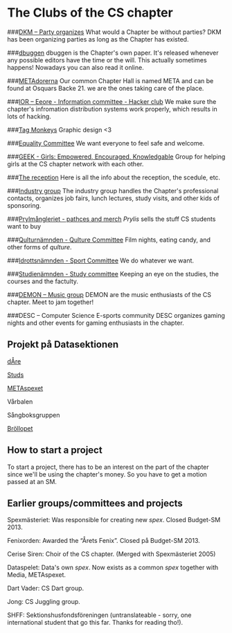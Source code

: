 # The Clubs of the CS chapter

###[DKM – Party organizes](/namnder/dkm)
What would a Chapter be without parties? DKM has been organizing parties as long as the Chapter has existed.

###[dbuggen](http://dbu.gg)
dbuggen is the Chapter's own paper. It's released whenever any possible editors have the time or the will. This actually sometimes happens! Nowadays you can also read it online.

###[METAdorerna](/namnder/metadorerna)
Our common Chapter Hall is named META and can be found at Osquars Backe 21. we are the ones taking care of the place.

###[IOR – Eeore - Information committee - Hacker club](/namnder/informationsorganet)
We make sure the chapter's infromation distribution systems work properly, which results in lots of hacking.


###[Tag Monkeys](/namnder/tag-monkeys)
Graphic design <3

###[Equality Committee](/namnder/jamlikhetsnamnden)
We want everyone to feel safe and welcome.

###[GEEK - Girls: Empowered, Encouraged, Knowledgable](/en/clubs/geek)
Group for helping girls at the CS chapter network with each other.

###[The reception](/namnder/mottagningen)
Here is all the info about the reception, the scedule, etc.

###[Industry group](/namnder/naringslivsgruppen)
The industry group handles the Chapter's professional contacts, organizes job fairs, lunch lectures, study visits, and other kids of sponsoring.

###[Prylmångleriet - pathces and merch](/namnder/prylmangleriet)
_Prylis_ sells the stuff CS students want to buy

###[Qulturnämnden - Qulture Committee](/namnder/qulturnamnden)
Film nights, eating candy, and other forms of _qulture_.

###[Idrottsnämnden - Sport Committee](/namnder/idrottsnamnden)
We do whatever we want.

###[Studienämnden - Study committee](/namnder/studienamnden)
Keeping an eye on the studies, the courses and the factulty.

###[DEMON – Music group](/namnder/datasektionens-musiknamnd)
DEMON are the music enthusiasts of the CS chapter. Meet to jam together!

###DESC – Computer Science E-sports community
DESC organizes gaming nights and other events for gaming enthusiasts in the chapter.

## Projekt på Datasektionen

[dÅre](http://dåre.se)

[Studs](https://studieresan.se)

[METAspexet](http://metaspexet.se)

Vårbalen

Sångboksgruppen

[Bröllopet](https://www.facebook.com/brollopet2017)

## How to start a project
To start a project, there has to be an interest on the part of the chapter since we'll be using the chapter's money.
So you have to get a motion passed at an SM.

## Earlier groups/committees and projects

Spexmästeriet: Was responsible for creating new _spex_. Closed Budget-SM 2013.

Fenixorden: Awarded the “Årets Fenix”. Closed på Budget-SM 2013.

Cerise Siren: Choir of the CS chapter. (Merged with Spexmästeriet 2005)

Dataspelet: Data's own _spex_. Now exists as a common _spex_ together with Media, METAspexet.

Dart Vader: CS Dart group.

Jong: CS Juggling group.

SHFF: Sektionshusfondsföreningen (untranslateable - sorry, one international student that go this far. Thanks for reading tho!).
